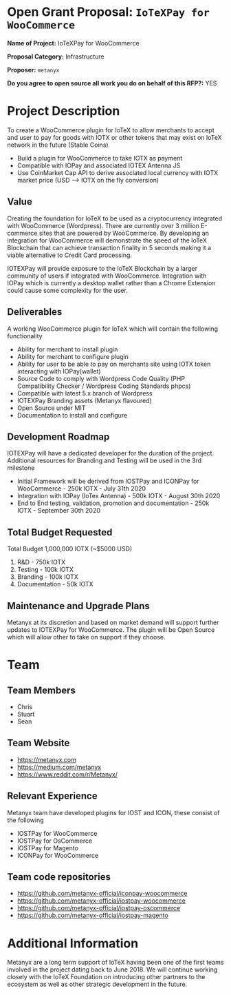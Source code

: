 # Open Grant Proposal: `IoTeXPay for WooCommerce`

**Name of Project:** IoTeXPay for WooCommerce

**Proposal Category:** Infrastructure

**Proposer:** `metanyx`

**Do you agree to open source all work you do on behalf of this RFP?:** YES

# Project Description

To create a WooCommerce plugin for IoTeX to allow merchants to accept and user to pay for goods with IOTX or other tokens that may exist on IoTeX network in the future (Stable Coins)

- Build a plugin for WooCommerce to take IOTX as payment
- Compatible with IOPay and associated IOTEX Antenna JS
- Use CoinMarket Cap API to derive associated local currency with IOTX market price (USD --> IOTX on the fly conversion)


## Value

Creating the foundation for IoTeX to be used as a cryptocurrency integrated with WooCommerce (Wordpress). There are currently over 3 million E-commerce sites that are powered by WooCommerce. By developing an integration for WooCommerce will demonstrate the speed of the IoTeX Blockchain that can achieve transaction finality in 5 seconds making it a viable alternative to Credit Card processing.

IOTEXPay will provide exposure to the IoTeX Blockchain by a larger community of users if integrated with WooCommerce. Integration with IOPay which is currently a desktop wallet rather than a Chrome Extension could cause some complexity for the user.


## Deliverables

A working WooCommerce plugin for IoTeX which will contain the following functionality

- Ability for merchant to install plugin
- Ability for merchant to configure plugin
- Ability for user to be able to pay on merchants site using IOTX token interacting with IOPay(wallet)
- Source Code to comply with Wordpress Code Quality (PHP Compatibility Checker / Wordpress Coding Standards phpcs)
- Compatible with latest 5.x branch of Wordpress
- IOTEXPay Branding assets (Metanyx flavoured)
- Open Source under MIT
- Documentation to install and configure

## Development Roadmap

IOTEXPay will have a dedicated developer for the duration of the project. Additional resources for Branding and Testing will be used in the 3rd milestone

- Initial Framework will be derived from IOSTPay and ICONPay for WooCommerce - 250k IOTX - July 31th 2020
- Integration with IOPay (IoTex Antenna) - 500k IOTX - August 30th 2020
- End to End testing, validation, promotion and documentation - 250k IOTX - September 30th 2020

## Total Budget Requested

Total Budget 1,000,000 IOTX (~$5000 USD)

1. R&D - 750k IOTX
2. Testing - 100k IOTX
3. Branding - 100k IOTX
4. Documentation - 50k IOTX

## Maintenance and Upgrade Plans

Metanyx at its discretion and based on market demand will support further updates to IOTEXPay for WooCommerce. The plugin will be Open Source which will allow other to take on support if they choose.

# Team

## Team Members

- Chris
- Stuart
- Sean

## Team Website

- https://metanyx.com
- https://medium.com/metanyx
- https://www.reddit.com/r/Metanyx/

## Relevant Experience

Metanyx team have developed plugins for IOST and ICON, these consist of the following

- IOSTPay for WooCommerce
- IOSTPay for OsCommerce
- IOSTPay for Magento
- ICONPay for WooCommerce

## Team code repositories

- https://github.com/metanyx-official/iconpay-woocommerce
- https://github.com/metanyx-official/iostpay-woocommerce
- https://github.com/metanyx-official/iostpay-oscommerce
- https://github.com/metanyx-official/iostpay-magento

# Additional Information

Metanyx are a long term support of IoTeX having been one of the first teams involved in the project dating back to June 2018. We will continue working closely with the IoTeX Foundation on introducing other partners to the ecosystem as well as other strategic development in the future.
